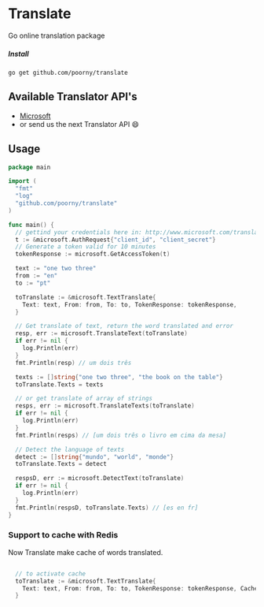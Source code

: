 # Translate
Go online translation package

##### Install
`go get github.com/poorny/translate`

## Available Translator API's
 * [Microsoft](http://www.microsoft.com/translator/getstarted.aspx)
 * or send us the next Translator API :smile:

## Usage

```go
package main

import (
  "fmt"
  "log"
  "github.com/poorny/translate"
)

func main() {
  // gettind your credentials here in: http://www.microsoft.com/translator/getstarted.aspx
  t := &microsoft.AuthRequest{"client_id", "client_secret"}
  // Generate a token valid for 10 minutes
  tokenResponse := microsoft.GetAccessToken(t)

  text := "one two three"
  from := "en"
  to := "pt"

  toTranslate := &microsoft.TextTranslate{
	Text: text, From: from, To: to, TokenResponse: tokenResponse,
  }

  // Get translate of text, return the word translated and error
  resp, err := microsoft.TranslateText(toTranslate)
  if err != nil {
	log.Println(err)
  }
  fmt.Println(resp) // um dois três

  texts := []string{"one two three", "the book on the table"}
  toTranslate.Texts = texts

  // or get translate of array of strings
  resps, err := microsoft.TranslateTexts(toTranslate)
  if err != nil {
	log.Println(err)
  }
  fmt.Println(resps) // [um dois três o livro em cima da mesa]

  // Detect the language of texts
  detect := []string{"mundo", "world", "monde"}
  toTranslate.Texts = detect

  respsD, err := microsoft.DetectText(toTranslate)
  if err != nil {
	log.Println(err)
  }
  fmt.Println(respsD, toTranslate.Texts) // [es en fr]
}

```

### Support to cache with Redis

Now Translate make cache of words translated.

```go

  // to activate cache
  toTranslate := &microsoft.TextTranslate{
	Text: text, From: from, To: to, TokenResponse: tokenResponse, Cache: true,
  }

```
